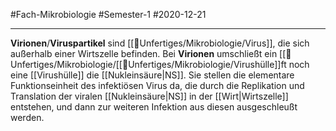 #Fach-Mikrobiologie  #Semester-1 #2020-12-21

---

**Virionen**/**Viruspartikel** sind [[📂Unfertiges/Mikrobiologie/Virus]], die sich außerhalb einer Wirtszelle befinden. Bei **Virionen** umschließt ein [[📂Unfertiges/Mikrobiologie/[[📂Unfertiges/Mikrobiologie/Virushülle]]ft noch eine [[Virushülle]] die [[Nukleinsäure|NS]]. Sie stellen die elementare Funktionseinheit des infektiösen Virus da, die durch die Replikation und Translation der viralen [[Nukleinsäure|NS]] in der [[Wirt|Wirtszelle]] entstehen, und dann zur weiteren Infektion aus diesen ausgeschleußt werden.